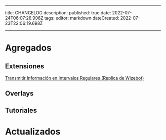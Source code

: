 - - -
title: CHANGELOG description: published: true date: 2022-07-24T06:07:26.906Z tags: editor: markdown dateCreated: 2022-07-23T22:06:19.698Z
- - -

# Agregados

## Extensiones
[Transmitir Información en Intervalos Regulares (Replica de Wizebot)](/extensions/stream-infos-at-regular-intervals)

## Overlays

## Tutoriales

# Actualizados
